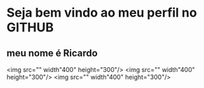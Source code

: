 # Seja bem vindo ao meu perfil no GITHUB
## meu nome é Ricardo

<img src="" width"400" height="300"/>
<img src="" width"400" height="300"/>
<img src="" width"400" height="300"/>
